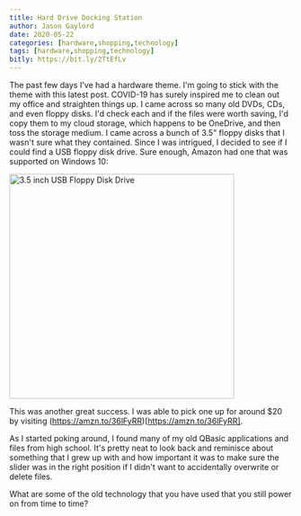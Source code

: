 ```yaml
---
title: Hard Drive Docking Station
author: Jason Gaylord
date: 2020-05-22
categories: [hardware,shopping,technology]
tags: [hardware,shopping,technology]
bitly: https://bit.ly/2TtEfLv
---
```


The past few days I've had a hardware theme. I'm going to stick with the theme with this latest post. COVID-19 has surely inspired me to clean out my office and straighten things up. I came across so many old DVDs, CDs, and even floppy disks. I'd check each and if the files were worth saving, I'd copy them to my cloud storage, which happens to be OneDrive, and then toss the storage medium. I came across a bunch of 3.5" floppy disks that I wasn't sure what they contained. Since I was intrigued, I decided to see if I could find a USB floppy disk drive. Sure enough, Amazon had one that was supported on Windows 10:

<a href="https://amzn.to/36lFyRR"><img src="https://cdn.jasongaylord.com/images/2020/05/24/floppy-disk-drive.jpg" alt="3.5 inch USB Floppy Disk Drive" style="width: 400px;" /></a>

This was another great success. I was able to pick one up for around $20 by visiting (https://amzn.to/36lFyRR)[https://amzn.to/36lFyRR].

As I started poking around, I found many of my old QBasic applications and files from high school. It's pretty neat to look back and reminisce about something that I grew up with and how important it was to make sure the slider was in the right position if I didn't want to accidentally overwrite or delete files.

What are some of the old technology that you have used that you still power on from time to time?